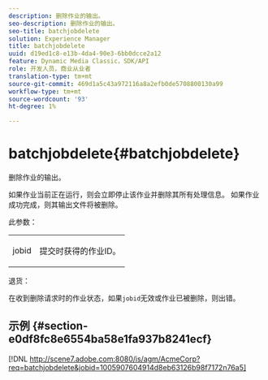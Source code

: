 ```yaml
---
description: 删除作业的输出。
seo-description: 删除作业的输出。
seo-title: batchjobdelete
solution: Experience Manager
title: batchjobdelete
uuid: d19ed1c8-e13b-4da4-90e3-6bb0dcce2a12
feature: Dynamic Media Classic，SDK/API
role: 开发人员，商业从业者
translation-type: tm+mt
source-git-commit: 469d1a5c43a972116a8a2efb0de5708800130a99
workflow-type: tm+mt
source-wordcount: '93'
ht-degree: 1%

---
```



# batchjobdelete{#batchjobdelete}

删除作业的输出。

如果作业当前正在运行，则会立即停止该作业并删除其所有处理信息。 如果作业成功完成，则其输出文件将被删除。

此参数：

<table id="simpletable_AACB976615FF4888A0816328DC48DCA3"> 
 <tr class="strow"> 
  <td class="stentry"> <p><span class="codeph"> jobid</span> </p> </td> 
  <td class="stentry"> <p>提交时获得的作业ID。 </p></td> 
 </tr> 
</table>

退货：

在收到删除请求时的作业状态，如果`jobid`无效或作业已被删除，则出错。

## 示例 {#section-e0df8fc8e6554ba58e1fa937b8241ecf}

[!DNL http://scene7.adobe.com:8080/is/agm/AcmeCorp?req=batchjobdelete&jobid=1005907604914d8eb63126b98f7172n76a5]
